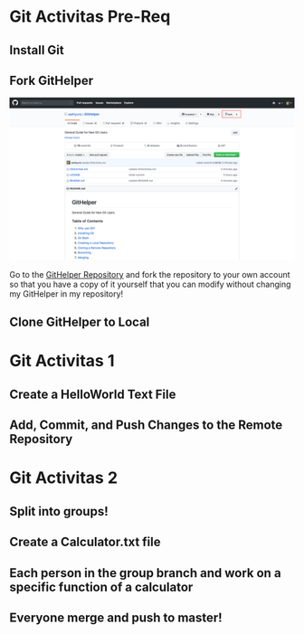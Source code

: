 # Git Activitas Pre-Req

## Install Git

## Fork GitHelper

![alt text](images/forkExample.png)

Go to the [GitHelper Repository](https://github.com/saehyuns/GitHelper) and fork the repository to your own account so that you have a copy of it yourself that you can modify without changing my GitHelper in my repository!

## Clone GitHelper to Local

# Git Activitas 1

## Create a HelloWorld Text File

## Add, Commit, and Push Changes to the Remote Repository

# Git Activitas 2

## Split into groups!

## Create a Calculator.txt file

## Each person in the group branch and work on a specific function of a calculator

## Everyone merge and push to master!
